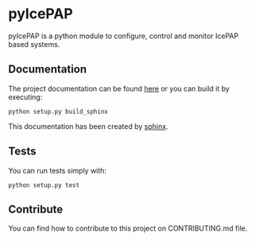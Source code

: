 # pyIcePAP

pyIcePAP is a python module to configure, control and monitor IcePAP based systems.

## Documentation

The project documentation can be found [here](https://alba-synchrotron.github.io/pyIcePAP-doc) or you can build it by executing:

    python setup.py build_sphinx

This documentation has been created by [sphinx](http://www.sphinx-doc.org/en/stable/).

## Tests

You can run tests simply with:

    python setup.py test



## Contribute

You can find how to contribute to this project on CONTRIBUTING.md file.
